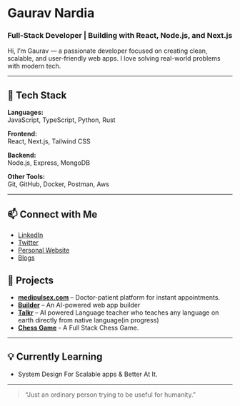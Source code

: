 # Gaurav Nardia

### Full-Stack Developer | Building with React, Node.js, and Next.js

Hi, I’m Gaurav — a passionate developer focused on creating clean, scalable, and user-friendly web apps. I love solving real-world problems with modern tech.

---

## 🚀 Tech Stack

**Languages:**  
JavaScript, TypeScript, Python, Rust

**Frontend:**  
React, Next.js, Tailwind CSS

**Backend:**  
Node.js, Express, MongoDB

**Other Tools:**  
Git, GitHub, Docker, Postman, Aws

---

## 📫 Connect with Me
- [LinkedIn](https://www.linkedin.com/in/gauravnardia/)
- [Twitter](https://x.com/gaurav_nardia)
- [Personal Website](https://gauravnardia.com/)
- [Blogs](https://blog.gauravnardia.com/)


## 📌 Projects

- **[medipulsex.com](https://medipulsex.com/)** – Doctor-patient platform for instant appointments.  
- **[Builder](https://builder-flax-six.vercel.app/)** – An AI-powered web app builder
- **[Talkr](https://talkrai.gauravnardia.com/)** – AI powered Language teacher who teaches any language on earth directly from native language(in progress)
- **[Chess Game](https://chess-1-2nut.onrender.com/)** - A Full Stack Chess Game.

---

## 💡 Currently Learning

- System Design For Scalable apps & Better At It.


---

> “Just an ordinary person trying to be useful for humanity.”

